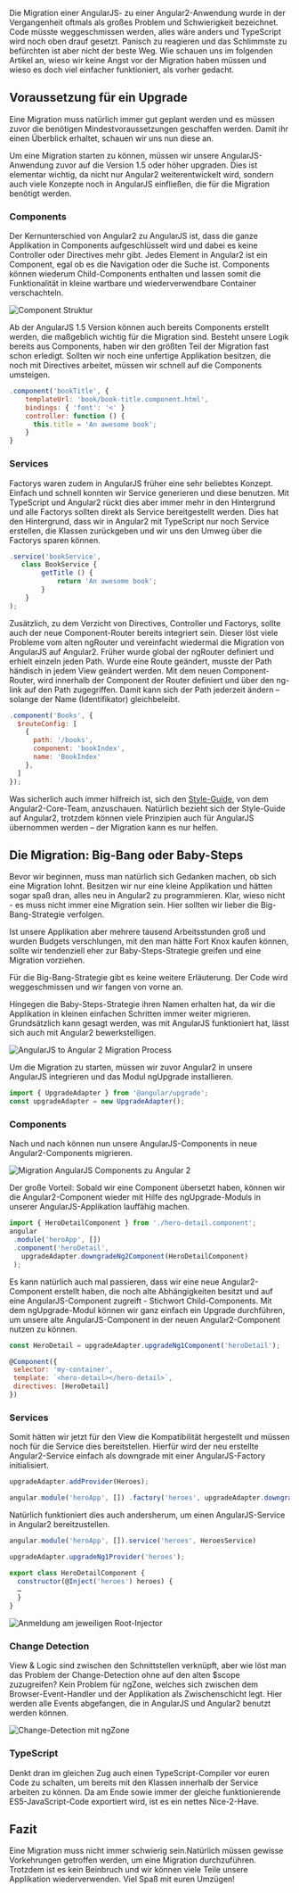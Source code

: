 Die Migration einer AngularJS- zu einer Angular2-Anwendung wurde in der Vergangenheit oftmals als großes Problem und Schwierigkeit bezeichnet. Code müsste weggeschmissen werden, alles wäre anders und TypeScript wird noch oben drauf gesetzt. Panisch zu reagieren und das Schlimmste zu befürchten ist aber nicht der beste Weg. Wie schauen uns im folgenden Artikel an, wieso wir keine Angst vor der Migration haben müssen und wieso es doch viel einfacher funktioniert, als vorher gedacht.

## Voraussetzung für ein Upgrade

Eine Migration muss natürlich immer gut geplant werden und es müssen zuvor die benötigen Mindestvoraussetzungen geschaffen werden. Damit ihr einen Überblick erhaltet, schauen wir uns nun diese an.

Um eine Migration starten zu können, müssen wir unsere AngularJS-Anwendung zuvor auf die Version 1.5 oder höher upgraden. Dies ist elementar wichtig, da nicht nur Angular2 weiterentwickelt wird, sondern auch viele Konzepte noch in AngularJS einfließen, die für die Migration benötigt werden.

### Components 
Der Kernunterschied von Angular2 zu AngularJS ist, dass die ganze Applikation in Components aufgeschlüsselt wird und dabei es keine Controller oder Directives mehr gibt. Jedes Element in Angular2 ist ein Component, egal ob es die Navigation oder die Suche ist. Components können wiederum Child-Components enthalten und lassen somit die Funktionalität in kleine wartbare und wiederverwendbare Container verschachteln.

![Component Struktur](https://assets-production-workshops-de.s3.amazonaws.com/system/projects/1/uploads/202/medium_Screen-Shot-2016-09-11-at-15.42.31.png?v=63640820603)

Ab der AngularJS 1.5 Version können auch bereits Components  erstellt werden, die maßgeblich wichtig für die Migration sind. Besteht unsere Logik bereits aus Components, haben wir den größten Teil der Migration fast schon erledigt. Sollten wir noch eine unfertige Applikation besitzen, die noch mit Directives arbeitet, müssen wir schnell auf die Components umsteigen.

```javascript
.component('bookTitle', {
    templateUrl: 'book/book-title.component.html',
    bindings: { 'font': '<' }
    controller: function () {
      this.title = 'An awesome book';
    }
}
```

### Services
Factorys waren zudem in AngularJS früher eine sehr beliebtes Konzept. Einfach und schnell konnten wir Service generieren und diese benutzen. Mit TypeScript und Angular2 rückt dies aber immer mehr in den Hintergrund und alle Factorys sollten direkt als Service bereitgestellt werden. Dies hat den Hintergrund, dass wir in Angular2 mit TypeScript nur noch Service erstellen, die Klassen zurückgeben und wir uns den Umweg über die Factorys sparen können.

```typescript
.service('bookService', 
   class BookService {
    	getTitle () {
     		return 'An awesome book';
		}
	}
);
```

Zusätzlich, zu dem Verzicht von Directives, Controller und Factorys, sollte auch der neue Component-Router bereits integriert sein. Dieser löst viele Probleme vom alten ngRouter und vereinfacht wiedermal die Migration von AngularJS auf Angular2. Früher wurde global der ngRouter definiert und erhielt  einzeln jeden Path. Wurde eine Route geändert, musste der Path händisch in jedem View geändert werden. Mit dem neuen Component-Router, wird innerhalb der Component der Router definiert und über den ng-link auf den Path zugegriffen. Damit kann sich der Path jederzeit ändern – solange der Name (Identifikator) gleichbeleibt.

```javascript
.component('Books', {
  $routeConfig: [
    { 
      path: '/books',     
      component: 'bookIndex',
      name: 'BookIndex'
    },
  ]
});
```

Was sicherlich auch immer hilfreich ist, sich den [Style-Guide](https://angular.io/), von dem Angular2-Core-Team, anzuschauen. Natürlich bezieht sich der Style-Guide auf Angular2, trotzdem können viele Prinzipien auch für AngularJS übernommen werden – der Migration kann es nur helfen.

## Die Migration: Big-Bang oder Baby-Steps

Bevor wir beginnen, muss man natürlich sich Gedanken machen, ob sich eine Migration lohnt. Besitzen wir nur eine kleine Applikation und hätten sogar spaß dran, alles neu in Angular2 zu programmieren. Klar, wieso nicht - es muss nicht immer eine Migration sein. Hier sollten wir lieber die Big-Bang-Strategie verfolgen.

Ist unsere Applikation aber mehrere tausend Arbeitsstunden groß und wurden Budgets verschlungen, mit den man hätte Fort Knox kaufen können, sollte wir tendenziell eher zur Baby-Steps-Strategie greifen und eine Migration vorziehen.

Für die Big-Bang-Strategie gibt es keine weitere Erläuterung. Der Code wird weggeschmissen und wir fangen von vorne an.

Hingegen die Baby-Steps-Strategie ihren Namen erhalten hat, da wir die Applikation in kleinen einfachen Schritten immer weiter migrieren. Grundsätzlich kann gesagt werden, was mit AngularJS funktioniert hat, lässt sich auch mit Angular2 bewerkstelligen.

![AngularJS to Angular 2 Migration Process](https://assets-production-workshops-de.s3.amazonaws.com/system/projects/1/uploads/201/medium_Screen-Shot-2016-09-11-at-15.36.50.png?v=63640820242)

Um die Migration zu starten, müssen wir zuvor Angular2 in unsere AngularJS integrieren und das Modul ngUpgrade installieren.

```javascript
import { UpgradeAdapter } from '@angular/upgrade';
const upgradeAdapter = new UpgradeAdapter();
```

### Components 
Nach und nach können nun unsere AngularJS-Components in neue Angular2-Components migrieren. 

![Migration AngularJS Components zu Angular 2](https://assets-production-workshops-de.s3.amazonaws.com/system/projects/1/uploads/203/medium_Screen-Shot-2016-09-11-at-15.47.44.png?v=63640820915)

Der große Vorteil: Sobald wir eine Component übersetzt haben, können wir die Angular2-Component wieder mit Hilfe des ngUpgrade-Moduls in unserer AngularJS-Applikation lauffähig machen.

```javascript
import { HeroDetailComponent } from './hero-detail.component';
angular
 .module('heroApp', [])
 .component('heroDetail', 
   upgradeAdapter.downgradeNg2Component(HeroDetailComponent)
 );
```
 
Es kann natürlich auch mal passieren, dass wir eine neue Angular2-Component erstellt haben, die noch alte Abhängigkeiten besitzt und auf eine AngularJS-Component zugreift - Stichwort Child-Components. Mit dem ngUpgrade-Modul können wir ganz einfach ein Upgrade durchführen, um unsere alte AngularJS-Component in der neuen Angular2-Component nutzen zu können.

```javascript
const HeroDetail = upgradeAdapter.upgradeNg1Component('heroDetail');

@Component({
 selector: 'my-container',
 template: `<hero-detail></hero-detail>`,
 directives: [HeroDetail]
})
```

### Services
Somit hätten wir jetzt für den View die Kompatibilität hergestellt und müssen noch für die Service dies bereitstellen.
Hierfür wird der neu erstellte Angular2-Service einfach als downgrade mit einer AngularJS-Factory initialisiert.

```javascript
upgradeAdapter.addProvider(Heroes);

angular.module('heroApp', []) .factory('heroes', upgradeAdapter.downgradeNg2Provider(Heroes))
```

Natürlich funktioniert dies auch andersherum, um einen AngularJS-Service in Angular2 bereitzustellen.

```javascript
angular.module('heroApp', []).service('heroes', HeroesService)

upgradeAdapter.upgradeNg1Provider('heroes');

export class HeroDetailComponent {
  constructor(@Inject('heroes') heroes) {
  …
  }
}
```

![Anmeldung am jeweiligen Root-Injector](https://assets-production-workshops-de.s3.amazonaws.com/system/projects/1/uploads/204/medium_Screen-Shot-2016-09-11-at-15.49.44.png?v=63640821011)

### Change Detection

View & Logic sind zwischen den Schnittstellen verknüpft, aber wie löst man das Problem der Change-Detection ohne auf den alten $scope zuzugreifen? Kein Problem für ngZone, welches sich zwischen dem Browser-Event-Handler und der Applikation als Zwischenschicht legt. Hier werden alle Events abgefangen, die in  AngularJS und Angular2 benutzt werden können.

![Change-Detection mit ngZone](https://assets-production-workshops-de.s3.amazonaws.com/system/projects/1/uploads/205/medium_Screen-Shot-2016-09-11-at-15.53.02.png?v=63640821222)


### TypeScript

Denkt dran im gleichen Zug auch einen TypeScript-Compiler vor euren Code zu schalten, um bereits mit den Klassen innerhalb der Service arbeiten zu können. Da am Ende sowie immer der gleiche funktionierende ES5-JavaScript-Code exportiert wird, ist es ein nettes Nice-2-Have.

## Fazit

Eine Migration muss nicht immer schwierig sein.Natürlich müssen gewisse Vorkehrungen getroffen werden, um eine Migration durchzuführen. Trotzdem ist es kein Beinbruch und wir können viele Teile unsere Applikation wiederverwenden.
Viel Spaß mit euren Umzügen!
